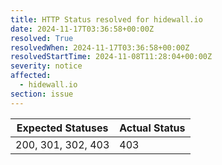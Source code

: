 ```yaml
---
title: HTTP Status resolved for hidewall.io
date: 2024-11-17T03:36:58+00:00Z
resolved: True
resolvedWhen: 2024-11-17T03:36:58+00:00Z
resolvedStartTime: 2024-11-08T11:28:04+00:00Z
severity: notice
affected:
  - hidewall.io
section: issue
---
```


| Expected Statuses | Actual Status  |
|-------------------|----------------|
| 200, 301, 302, 403 | 403 |
